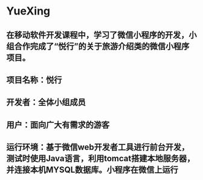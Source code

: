 # YueXing
## 在移动软件开发课程中，学习了微信小程序的开发，小组合作完成了“悦行”的关于旅游介绍类的微信小程序项目。

## 项目名称：悦行
## 开发者：全体小组成员
## 用户：面向广大有需求的游客
## 运行环境：基于微信web开发者工具进行前台开发，测试时使用Java语言，利用tomcat搭建本地服务器，并连接本机MYSQL数据库。小程序在微信上运行
